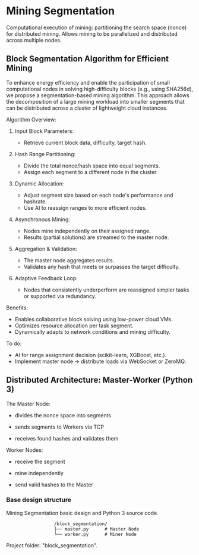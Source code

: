 # Mining Segmentation
Computational execution of mining: partitioning the search space (nonce) for distributed mining. Allows mining to be parallelized and distributed across multiple nodes.

## Block Segmentation Algorithm for Efficient Mining

To enhance energy efficiency and enable the participation of small computational nodes in solving high-difficulty blocks (e.g., using SHA256d), we propose a segmentation-based mining algorithm. This approach allows the decomposition of a large mining workload into smaller segments that can be distributed across a cluster of lightweight cloud instances.

Algorithm Overview:

1. Input Block Parameters:
   - Retrieve current block data, difficulty, target hash.

2. Hash Range Partitioning:
   - Divide the total nonce/hash space into equal segments.
   - Assign each segment to a different node in the cluster.

3. Dynamic Allocation:
   - Adjust segment size based on each node's performance and hashrate.
   - Use AI to reassign ranges to more efficient nodes.

4. Asynchronous Mining:
   - Nodes mine independently on their assigned range.
   - Results (partial solutions) are streamed to the master node.

5. Aggregation & Validation:
   - The master node aggregates results.
   - Validates any hash that meets or surpasses the target difficulty.

6. Adaptive Feedback Loop:
   - Nodes that consistently underperform are reassigned simpler tasks or supported via redundancy.

Benefits:

- Enables collaborative block solving using low-power cloud VMs.
- Optimizes resource allocation per task segment.
- Dynamically adapts to network conditions and mining difficulty.

To do:

- AI for range assignment decision (scikit-learn, XGBoost, etc.).
- Implement master node → distribute loads via WebSocket or ZeroMQ.

## Distributed Architecture: Master-Worker (Python 3)

The Master Node:

- divides the nonce space into segments

- sends segments to Workers via TCP

- receives found hashes and validates them

Worker Nodes:

- receive the segment

- mine independently

- send valid hashes to the Master

### Base design structure

Mining Segmentation basic design and Python 3 source code.

                      /block_segmentation/
                      ├── master.py      # Master Node
                      └── worker.py      # Miner Node

Project folder: "block_segmentation".
